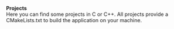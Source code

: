**Projects**\
Here you can find some projects in C or C++.
All projects provide a CMakeLists.txt to build the application on your machine.

